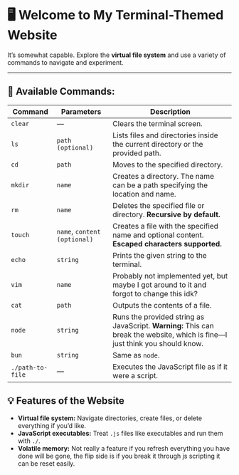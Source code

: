 # 🖥️ Welcome to My Terminal-Themed Website  
It’s somewhat capable. Explore the **virtual file system** and use a variety of commands to navigate and experiment.

---

## 🚀 **Available Commands:**
| Command                  | Parameters                     | Description                                                                                 |
|-------------------------|---------------------------------|---------------------------------------------------------------------------------------------|
| `clear`                  | —                               | Clears the terminal screen.                                                                |
| `ls`                     | `path (optional)`               | Lists files and directories inside the current directory or the provided path.             |
| `cd`                     | `path`                          | Moves to the specified directory.                                                          |
| `mkdir`                  | `name`                          | Creates a directory. The name can be a path specifying the location and name.              |
| `rm`                     | `name`                          | Deletes the specified file or directory. **Recursive by default.**                         |
| `touch`                  | `name`, `content (optional)`    | Creates a file with the specified name and optional content. **Escaped characters supported.** |
| `echo`                   | `string`                        | Prints the given string to the terminal.                                                   |
| `vim`                    | `name`                          | Probably not implemented yet, but maybe I got around to it and forgot to change this idk?                                  |
| `cat`                    | `path`                          | Outputs the contents of a file.                                                            |
| `node`                   | `string`                        | Runs the provided string as JavaScript. **Warning:** This can break the website, which is fine—I just think you should know. |
| `bun`                    | `string`                        | Same as `node`.                                                                            |
| `./path-to-file`         | —                               | Executes the JavaScript file as if it were a script.                                       |

## 💡 **Features of the Website**
- **Virtual file system:** Navigate directories, create files, or delete everything if you’d like.
- **JavaScript executables:** Treat `.js` files like executables and run them with `./`.
- **Volatile memory:** Not really a feature if you refresh everything you have done will be gone, the flip side is if you break it through js scripting it can be reset easily.

